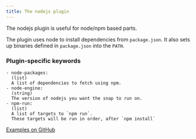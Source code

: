 ```yaml
---
title: The nodejs plugin
---
```


The nodejs plugin is useful for node/npm based parts.

The plugin uses node to install dependencies from `package.json`. It
also sets up binaries defined in `package.json` into the `PATH`.

### Plugin-specific keywords

    - node-packages:
      (list)
      A list of dependencies to fetch using npm.
    - node-engine:
      (string)
      The version of nodejs you want the snap to run on.
    - npm-run:
      (list)
      A list of targets to `npm run`.
      These targets will be run in order, after `npm install`

[Examples on GitHub](https://github.com/search?o=desc&q=filename%3Asnapcraft.yaml+%22plugin%3A+nodejs%22+&s=indexed&type=Code&utf8=%E2%9C%93)